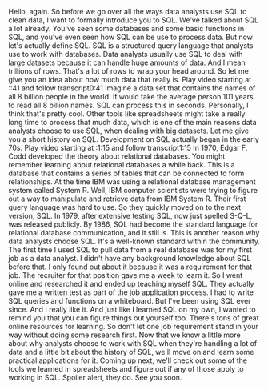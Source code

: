 
Hello, again. So before we go over all the ways data analysts use SQL to clean data, I want to formally introduce you to SQL. We've talked about SQL a lot already. You've seen some databases and some basic functions in SQL, and you've even seen how SQL can be use to process data. But now let's actually define SQL. SQL is a structured query language that analysts use to work with databases. Data analysts usually use SQL to deal with large datasets because it can handle huge amounts of data. And I mean trillions of rows. That's a lot of rows to wrap your head around. So let me give you an idea about how much data that really is.
Play video starting at ::41 and follow transcript0:41
Imagine a data set that contains the names of all 8 billion people in the world. It would take the average person 101 years to read all 8 billion names. SQL can process this in seconds. Personally, I think that's pretty cool. Other tools like spreadsheets might take a really long time to process that much data, which is one of the main reasons data analysts choose to use SQL, when dealing with big datasets. Let me give you a short history on SQL. Development on SQL actually began in the early 70s.
Play video starting at :1:15 and follow transcript1:15
In 1970, Edgar F. Codd developed the theory about relational databases. You might remember learning about relational databases a while back. This is a database that contains a series of tables that can be connected to form relationships. At the time IBM was using a relational database management system called System R. Well, IBM computer scientists were trying to figure out a way to manipulate and retrieve data from IBM System R. Their first query language was hard to use. So they quickly moved on to the next version, SQL. In 1979, after extensive testing SQL, now just spelled S-Q-L, was released publicly. By 1986, SQL had become the standard language for relational database communication, and it still is. This is another reason why data analysts choose SQL. It's a well-known standard within the community. The first time I used SQL to pull data from a real database was for my first job as a data analyst. I didn't have any background knowledge about SQL before that. I only found out about it because it was a requirement for that job. The recruiter for that position gave me a week to learn it. So I went online and researched it and ended up teaching myself SQL. They actually gave me a written test as part of the job application process. I had to write SQL queries and functions on a whiteboard. But I've been using SQL ever since. And I really like it. And just like I learned SQL on my own, I wanted to remind you that you can figure things out yourself too. There's tons of great online resources for learning. So don't let one job requirement stand in your way without doing some research first. Now that we know a little more about why analysts choose to work with SQL when they're handling a lot of data and a little bit about the history of SQL, we'll move on and learn some practical applications for it. Coming up next, we'll check out some of the tools we learned in spreadsheets and figure out if any of those apply to working in SQL. Spoiler alert, they do. See you soon.